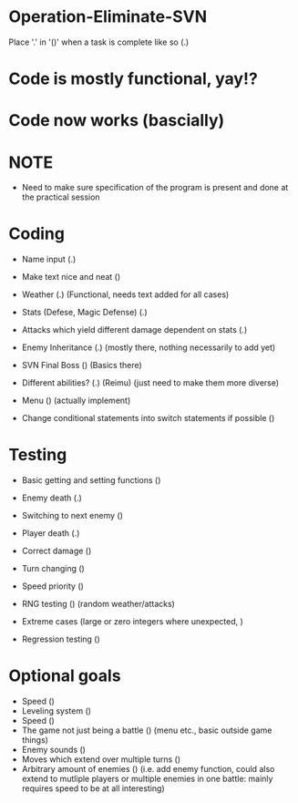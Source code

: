 # Operation-Eliminate-SVN

Place '.' in '()' when a task is complete like so (.)

# Code is mostly functional, yay!?
# Code now works (bascially)

# NOTE

- Need to make sure specification of the program is present and done at the practical session

# Coding

- Name input (.)
- Make text nice and neat ()
- Weather (.) (Functional, needs text added for all cases)
- Stats (Defese, Magic Defense) (.)
- Attacks which yield different damage dependent on stats (.)
- Enemy Inheritance (.) (mostly there, nothing necessarily to add yet)
- SVN Final Boss () (Basics there)
- Different abilities? (.) (Reimu) (just need to make them more diverse)
- Menu () (actually implement)

- Change conditional statements into switch statements if possible ()

# Testing

- Basic getting and setting functions ()
- Enemy death (.)
- Switching to next enemy ()
- Player death (.)
- Correct damage ()
- Turn changing ()
- Speed priority ()
- RNG testing () (random weather/attacks)
- Extreme cases (large or zero integers where unexpected, )

- Regression testing ()

# Optional goals

- Speed () 
- Leveling system ()
- Speed ()
- The game not just being a battle () (menu etc., basic outside game things)
- Enemy sounds ()
- Moves which extend over multiple turns ()
- Arbitrary amount of enemies () (i.e. add enemy function, could also extend to mutliple players or multiple enemies in one battle: mainly requires speed to be at all interesting)
